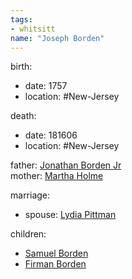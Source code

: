 ```yaml
---
tags:
- whitsitt
name: "Joseph Borden"
---
```


birth:
  - date: 1757
  - location: #New-Jersey

death:
  - date: 181606
  - location: #New-Jersey

father: [Jonathan Borden Jr](Jonathan%20Borden%20Jr.md)  
mother: [Martha Holme](Martha%20Holme)

marriage:
  - spouse: [Lydia Pittman](Lydia%20Pittman)  

children:
  - [Samuel Borden](Samuel%20Borden.md)
  - [Firman Borden](Firman%20Borden.md)
